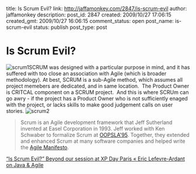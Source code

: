 title: Is Scrum Evil?
link: http://jaffamonkey.com/2847/is-scrum-evil
author: jaffamonkey
description: 
post_id: 2847
created: 2009/10/27 17:06:15
created_gmt: 2009/10/27 16:06:15
comment_status: open
post_name: is-scrum-evil
status: publish
post_type: post

# Is Scrum Evil?

![scrum1](http://blog.jaffamonkey.com/files/2009/10/scrum1.jpg)SCRUM was designed with a particular purpose in mind, and it has suffered with too close an association with Agile (which is broader methodology). At best, SCRUM is a sub-Agile method, which assumes all project memebers are dedicated, and in same location.  The Product Owner is CRITCAL component on a SCRUM project.  And this is where SCRUm can go awry - if the project has a Product Owner who is not sufficiently enaged with the project, or lacks skills to make good judgement calls on user stories. ![scrum2](http://blog.jaffamonkey.com/files/2009/10/scrum2-300x164.jpg)

> Scrum is an Agile development framework that Jeff Sutherland invented at Easel Corporation in 1993. Jeff worked with Ken Schwaber to formalize Scrum at [OOPSLA'95](http://jeffsutherland.com/oopsla/schwaber.html). Together, they extended and enhanced Scrum at many software companies and helped write the [Agile Manifesto](http://agilemanifesto.org/).

[“Is Scrum Evil?” Beyond our session at XP Day Paris « Eric Lefevre-Ardant on Java & Agile](http://ericlefevre.net/wordpress/2009/06/02/is-scrum-evil-beyond-our-session-at-xp-day-paris/)